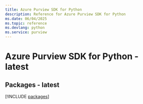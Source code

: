 ```yaml
---
title: Azure Purview SDK for Python
description: Reference for Azure Purview SDK for Python
ms.date: 06/04/2025
ms.topic: reference
ms.devlang: python
ms.service: purview
---
```

# Azure Purview SDK for Python - latest
## Packages - latest
[!INCLUDE [packages](purview-index.md)]